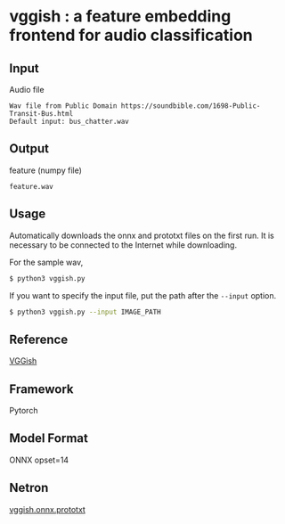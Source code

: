 # vggish : a feature embedding frontend for audio classification

## Input

Audio file
```
Wav file from Public Domain https://soundbible.com/1698-Public-Transit-Bus.html
Default input: bus_chatter.wav
```


## Output

feature (numpy file)
```
feature.wav
```


## Usage
Automatically downloads the onnx and prototxt files on the first run.
It is necessary to be connected to the Internet while downloading.

For the sample wav,
```bash
$ python3 vggish.py
```

If you want to specify the input file, put the path after the `--input` option.
```bash
$ python3 vggish.py --input IMAGE_PATH
```


## Reference

[VGGish](https://github.com/harritaylor/torchvggish)

## Framework

Pytorch

## Model Format

ONNX opset=14

## Netron

[vggish.onnx.prototxt](https://netron.app/?url=https://storage.googleapis.com/ailia-models/vggish/vggish.onnx.prototxt)  